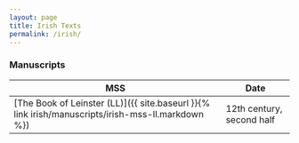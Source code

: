 ```yaml
---
layout: page
title: Irish Texts
permalink: /irish/
---
```


### Manuscripts

| MSS    | Date |
| --------- | ----------- |
| [The Book of Leinster (LL)]({{ site.baseurl }}{% link irish/manuscripts/irish-mss-ll.markdown %})    | 12th century, second half       |
